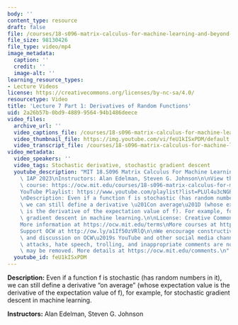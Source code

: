 ```yaml
---
body: ''
content_type: resource
draft: false
file: /courses/18-s096-matrix-calculus-for-machine-learning-and-beyond-january-iap-2023/ocw_18s096_lecture07-part1_2023feb01_mp4
file_size: 98130426
file_type: video/mp4
image_metadata:
  caption: ''
  credit: ''
  image-alt: ''
learning_resource_types:
- Lecture Videos
license: https://creativecommons.org/licenses/by-nc-sa/4.0/
resourcetype: Video
title: 'Lecture 7 Part 1: Derivatives of Random Functions'
uid: 2a26b57b-0bd9-4889-9564-94b1486deece
video_files:
  archive_url: ''
  video_captions_file: /courses/18-s096-matrix-calculus-for-machine-learning-and-beyond-january-iap-2023/19_-b47PnGFbw50sEzpqpqBycmlTgPmpf_transcript.webvtt
  video_thumbnail_file: https://img.youtube.com/vi/feU1kISxPDM/default.jpg
  video_transcript_file: /courses/18-s096-matrix-calculus-for-machine-learning-and-beyond-january-iap-2023/19_-b47PnGFbw50sEzpqpqBycmlTgPmpf_transcript.pdf
video_metadata:
  video_speakers: ''
  video_tags: Stochastic derivative, stochastic gradient descent
  youtube_description: "MIT 18.S096 Matrix Calculus For Machine Learning And Beyond,\
    \ IAP 2023\nInstructors: Alan Edelman, Steven G. Johnson\n\nView the complete\
    \ course: https://ocw.mit.edu/courses/18-s096-matrix-calculus-for-machine-learning-and-beyond-january-iap-2023/\n\
    YouTube Playlist: https://www.youtube.com/playlist?list=PLUl4u3cNGP62EaLLH92E_VCN4izBKK6OE\n\
    \nDescription: Even if a function f is stochastic (has random numbers in it),\
    \ we can still define a derivative \u201Con average\u201D (whose expectation value\
    \ is the derivative of the expectation value of f). For example, for stochastic\
    \ gradient descent in machine learning.\n\nLicense: Creative Commons BY-NC-SA\n\
    More information at https://ocw.mit.edu/terms\nMore courses at https://ocw.mit.edu\n\
    Support OCW at http://ow.ly/a1If50zVRlQ\n\nWe encourage constructive comments\
    \ and discussion on OCW\u2019s YouTube and other social media channels. Personal\
    \ attacks, hate speech, trolling, and inappropriate comments are not allowed and\
    \ may be removed. More details at https://ocw.mit.edu/comments.\n"
  youtube_id: feU1kISxPDM
---
```

**Description:** Even if a function f is stochastic (has random numbers in it), we can still define a derivative “on average” (whose expectation value is the derivative of the expectation value of f), for example, for stochastic gradient descent in machine learning.

**Instructors:** Alan Edelman, Steven G. Johnson